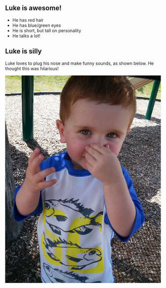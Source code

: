## Luke is awesome!

- He has red hair
- He has blue/green eyes
- He is short, but tall on personality
- He talks a lot!

## Luke is silly
Luke loves to plug his nose and make funny sounds, as shown below. He thought this was hilarious!

![Luke is cute](MakingFunnySounds.jpg)
